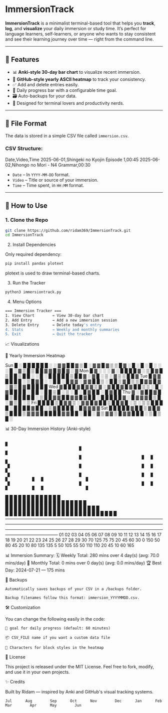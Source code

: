 # ImmersionTrack

**ImmersionTrack** is a minimalist terminal-based tool that helps you **track**, **log**, and **visualize** your daily immersion or study time. It’s perfect for language learners, self-learners, or anyone who wants to stay consistent and see their learning journey over time — right from the command line.

---

## 📌 Features

- 📊 **Anki-style 30-day bar chart** to visualize recent immersion.
- 📅 **GitHub-style yearly ASCII heatmap** to track your consistency.
- ✅ Add and delete entries easily.
- 🔁 Daily progress bar with a configurable time goal.
- 🗃️ Auto-backups for your data.
- 🧠 Designed for terminal lovers and productivity nerds.

---

## 📂 File Format

The data is stored in a simple CSV file called `immersion.csv`.

### CSV Structure:

Date,Video,Time
2025-06-01,Shingeki no Kyojin Episode 1,00:45
2025-06-02,Nihongo no Mori - N4 Grammar,00:30

- `Date` – In `YYYY-MM-DD` format.
- `Video` – Title or source of your immersion.
- `Time` – Time spent, in `HH:MM` format.

---

## 🚀 How to Use

### 1. Clone the Repo

```bash
git clone https://github.com/ridam369/ImmersionTrack.git
cd ImmersionTrack
```
2. Install Dependencies

Only required dependency:
```bash
pip install pandas plotext
```
plotext is used to draw terminal-based charts.

3. Run the Tracker
```bash
python3 immersiontrack.py
```
4. Menu Options
```bash
=== Immersion Tracker ===
1. View Chart        → View 30-day bar chart
2. Add Entry         → Add a new immersion session
3. Delete Entry      → Delete today's entry
4. Stats             → Weekly and monthly summaries
5. Exit              → Quit the tracker
```
📈 Visualizations

📅 Yearly Immersion Heatmap

Sun   █ ░ █ █ █ █ █ █ ░ ░ ▓ ▓ █ █ ▓ ▒ █ ░ ▓ ▓ █ ▓ ▒ ▒ █ ▓ ░ █ ░ █ ░ █ ░ ░ ░ █ ░ ▓ ▒ █ ▒ █ █ ▓ ▓ █ ▓ █ ▓ ░ ▓
Mon █ ▓ ░ ░ ░ ▓ ░ █ █ █   █ ▓ ░ ▒ █ ▓ █ ▒ █ █ ▒ █ █ ░   ░ █ ░ █ █ █ █ █ ▒ █ █ ▓ ░ ▓ █ ░   ▒ ░ ▓ ▒ ▒ █   █ ▓
Tue █ ▓ ▓ █ █ █ █ ░ ▒ █ ▓ █ ░ ░ █ █ ░   █ ▓ ▓ ░ ▓ ▓ █ █ ▒ ░ █ █ ▒ ▓ █ ▒ ▒ █ ▓ ▓ █ ▓   ░ ▓ ▒ █   ▓ █ █ █ █ █
Wed ▓ █ █ █ ▓ █ ▓ ▓ ▒ ▓ ░ ▓ █ █ ▓ █ ▓ █ █ ▒ ▒ ░ █ ░ ▓ █   █ █ █ ░ █ █ ░ █ █ ▒ █ ░ ▒ ░ █ ░ █ ▓ █ █ ░ █ ▓ █ █
Thu ▓ ░ ▓ █ █ ▓ █ █ ▒ █ █ █ █ █ ░ ▒ █   █ ▓ ▓ █ █ ▓ ▓ █ ▓ █ █ ░ █ █ █ █ █ ▓ ░ █ ▓ ▓ ▓ █ ▒     █ ░ ▓ ▒ █ ░ ▒
Fri █ █ █ █ ▒ █ ▓ ▓   ▒ ░ ▓ ▓ █ ▓ █ █ ▒ █ █ ▓ █ ░ ▒ ░ ▒ ▒ █ █ █ █ ░ █ █ █ █ ▓ █ █ ░ ▒ ▓ █ █ █ █ ░ █ ▓ ▓ ▓ ▓
Sat █ █ █ █ █ ▓ █ █ ▒ ▓ █ ▓ ▒ █ █ █ ▒ ▓ ▓ ▓ █ █ █   █ █ ▓ ▓ █ █ ░ █ █ ░ ▓ ▒ ▓ ▓ ▒ █ ▓ ▓   █ █ █ ░ ▒ █ ▒ █ ░

📊 30-Day Immersion History (Anki-style)

                                                                                                                     █  
                                     █                                                                               █  
                                     █                           █   █                                               █  
     █                               █                           █   █                                               █  
     █                               █                           █   █           █           █   █                   █  
     █                               █                           █   █           █           █   █                   █  
 █   █   █   █                       █       █               █   █   █           █           █   █                   █  
 █   █   █   █           █           █   █   █               █   █   █       █   █   █   █   █   █               █   █  
 █   █   █   █       █   █           █   █   █   █           █   █   █       █   █   █   █   █   █       █       █   █  
 █   █   █   █   █   █   █   █       █   █   █   █   █       █   █   █       █   █   █   █   █   █   █   █       █   █  
――――――――――――――――――――――――――――――――――――――――――――――――――――――――――――――――――――――――――――――――――――――――――――――――――――――――――――――――――――――――
 01  02  03  04  05  06  07  08  09  10  11  12  13  14  15  16  17  18  19  20  21  22  23  24  25  26  27  28  29  30 
 70 125  75  75  20  45  60  30  0  150  50  80  45  20  10  80 135 135  5   50 105  55  50 110 110  20  45  10  60 165


📊 Immersion Summary:
🗓️  Weekly Total: 280 mins over 4 day(s) (avg: 70.0 mins/day)
📅 Monthly Total: 0 mins over 0 day(s) (avg: 0.0 mins/day)
🏆 Best Day: 2024-07-21 — 175 mins

💾 Backups

    Automatically saves backups of your CSV in a /backups folder.

    Backup filenames follow this format: immersion_YYYYMMDD.csv.

🛠 Customization

You can change the following easily in the code:

    🔁 goal for daily progress (default: 60 minutes)

    📦 CSV_FILE name if you want a custom data file

    🎨 Characters for block styles in the heatmap

📘 License

This project is released under the MIT License.
Feel free to fork, modify, and use it in your own projects.

✨ Credits

Built by Ridam — inspired by Anki and GitHub's visual tracking systems.

    Jul      Aug        Sep      Oct      Nov        Dec      Jan      Feb      Mar        Apr      May        Jun
